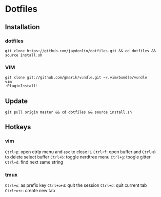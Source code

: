 # Dotfiles

## Installation

### dotfiles
```
git clone https://github.com/jaydenlin/dotfiles.git && cd dotfiles && source install.sh
```
### VIM
```
git clone git://github.com/gmarik/vundle.git ~/.vim/bundle/vundle
vim
:PluginInstall!
```

## Update
```
git pull origin master && cd dotfiles && source install.sh
```

## Hotkeys
### vim
`Ctrl+p`: open ctrlp menu and `esc` to close it.
`Ctrl+f`: open buffer and `Ctrl+@` to delete select buffer
`Ctrl+b`: toggle nerdtree menu
`Ctrl+g`: toogle gitter
`Ctrl+d`: find next same string

### tmux
`Ctrl+o`: as prefix key
`Ctrl+o+d`: quit the session
`Ctrl+d`: quit current tab
`Ctrl+o+c`: create new tab
